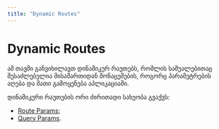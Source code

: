 ```yaml
---
title: "Dynamic Routes"
---
```


# Dynamic Routes

ამ თავში განვიხილავთ დინამიკურ რაუთებს, რომლის საშუალებითაც შესაძლებელია
მისამართიდან მონაცემების, როგორც პარამეტრების აღება და მათი გამოყენება
აპლიკაციაში.

დინამიკური რაუთების ორი ძირითადი სახეობა გვაქვს:

- [Route Params](./route-params.html);
- [Query Params](./query-params.html).
